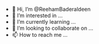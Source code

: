 - 👋 Hi, I’m @ReehamBaderaldeen
- 👀 I’m interested in ...
- 🌱 I’m currently learning ...
- 💞️ I’m looking to collaborate on ...
- 📫 How to reach me ...

<!---
ReehamBaderaldeen/ReehamBaderaldeen is a ✨ special ✨ repository because its `README.md` (this file) appears on your GitHub profile.
You can click the Preview link to take a look at your changes.
--->
